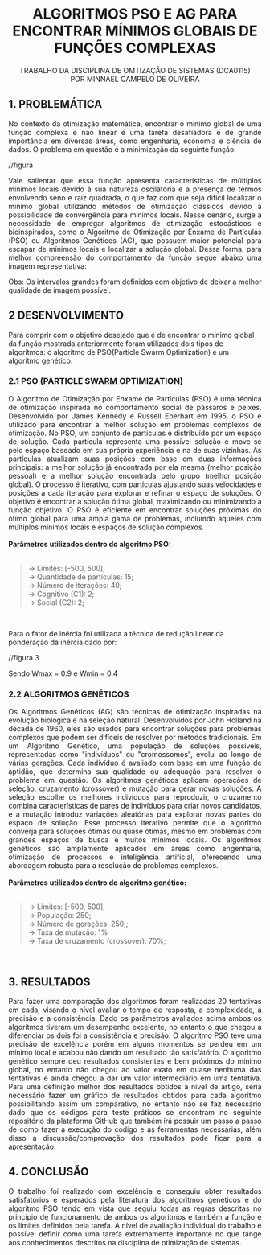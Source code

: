 <div align="center">


# ALGORITMOS PSO E AG PARA ENCONTRAR MÍNIMOS GLOBAIS DE FUNÇÕES COMPLEXAS

TRABALHO DA DISCIPLINA DE OMTIZAÇÃO DE SISTEMAS (DCA0115)</br>
POR MINNAEL CAMPELO DE OLIVEIRA 

</div>



## 1. PROBLEMÁTICA
<div style="text-align: justify;">
No contexto da otimização matemática, encontrar o mínimo global de uma função complexa e não linear é uma tarefa desafiadora e de grande importância em diversas áreas, como engenharia, economia e ciência de dados. O problema em questão é a minimização da seguinte função: 


//figura


Vale salientar que essa função apresenta características de múltiplos mínimos locais devido à sua natureza oscilatória e a presença de termos envolvendo seno e raiz quadrada, o que faz com que seja difícil localizar o mínimo global utilizando métodos de otimização clássicos devido à possibilidade de convergência para mínimos locais. Nesse cenário, surge a necessidade de empregar algoritmos de otimização estocásticos e bioinspirados, como o Algoritmo de Otimização por Enxame de Partículas (PSO) ou Algoritmos Genéticos (AG), que possuem maior potencial para escapar de mínimos locais e localizar a solução global. Dessa forma, para melhor compreensão do comportamento da função segue abaixo uma imagem representativa:


Obs: Os intervalos grandes foram definidos com objetivo de deixar a melhor qualidade de imagem possível.
</div>



## 2 DESENVOLVIMENTO
Para comprir com o objetivo desejado que é de encontrar o mínimo global da função mostrada anteriormente foram utilizados dois tipos de algoritmos: o algoritmo de PSO(Particle Swarm Optimization) e um algoritmo genético. 

### 2.1 PSO (PARTICLE SWARM OPTIMIZATION)
<div style="text-align: justify;">
O Algoritmo de Otimização por Enxame de Partículas (PSO) é uma técnica de otimização inspirada no comportamento social de pássaros e peixes. Desenvolvido por James Kennedy e Russell Eberhart em 1995, o PSO é utilizado para encontrar a melhor solução em problemas complexos de otimização. No PSO, um conjunto de partículas é distribuído por um espaço de solução. Cada partícula representa uma possível solução e move-se pelo espaço baseado em sua própria experiência e na de suas vizinhas. As partículas atualizam suas posições com base em duas informações principais: a melhor solução já encontrada por ela mesma (melhor posição pessoal) e a melhor solução encontrada pelo grupo (melhor posição global). O processo é iterativo, com partículas ajustando suas velocidades e posições a cada iteração para explorar e refinar o espaço de soluções. O objetivo é encontrar a solução ótima global, maximizando ou minimizando a função objetivo. O PSO é eficiente em encontrar soluções próximas do ótimo global para uma ampla gama de problemas, incluindo aqueles com múltiplos mínimos locais e espaços de solução complexos.
</div></br>
<strong>Parâmetros utilizados dentro do algoritmo PSO:</strong> </br></br><blockquote>
-> Limites: [-500, 500];</br>
-> Quantidade de partículas: 15; </br>
-> Número de iterações: 40; </br>
-> Cognitivo (C1): 2; </br>
-> Social (C2): 2; </br>
</blockquote></br>


Para o fator de inércia foi utilizada a técnica de redução linear da ponderação da inércia dado por:

//figura 3

Sendo Wmax = 0.9 e  Wmin = 0.4 


### 2.2 ALGORITMOS GENÉTICOS
<div style="text-align: justify;">
Os Algoritmos Genéticos (AG) são técnicas de otimização inspiradas na evolução biológica e na seleção natural. Desenvolvidos por John Holland na década de 1960, eles são usados para encontrar soluções para problemas complexos que podem ser difíceis de resolver por métodos tradicionais. Em um Algoritmo Genético, uma população de soluções possíveis, representadas como "indivíduos" ou "cromossomos", evolui ao longo de várias gerações. Cada indivíduo é avaliado com base em uma função de aptidão, que determina sua qualidade ou adequação para resolver o problema em questão.
Os algoritmos genéticos aplicam operações de seleção, cruzamento (crossover) e mutação para gerar novas soluções. A seleção escolhe os melhores indivíduos para reproduzir, o cruzamento combina características de pares de indivíduos para criar novos candidatos, e a mutação introduz variações aleatórias para explorar novas partes do espaço de solução. Esse processo iterativo permite que o algoritmo converja para soluções ótimas ou quase ótimas, mesmo em problemas com grandes espaços de busca e muitos mínimos locais. Os algoritmos genéticos são amplamente aplicados em áreas como engenharia, otimização de processos e inteligência artificial, oferecendo uma abordagem robusta para a resolução de problemas complexos.
</div></br>
<Strong>Parâmetros utilizados dentro do algoritmo genético:</Strong></br></br>
<blockquote>
-> Limites: [-500, 500];</br>
-> População: 250; </br>
-> Número de gerações: 250;; </br>
-> Taxa de mutação: 1% </br>
-> Taxa de cruzamento (crossover): 70%; </br>
</blockquote></br>

## 3. RESULTADOS
<div style="text-align: justify;">
Para fazer uma comparação dos algoritmos foram realizadas 20 tentativas em cada, visando o nível avaliar o tempo de resposta, a complexidade, a precisão e a consistência. Dado os parâmetros avaliados acima ambos os algoritmos tiveram um desempenho excelente, no entanto o que chegou a diferenciar os dois foi a consistência e precisão. O algoritmo PSO teve uma precisão de excelência porém em alguns momentos se perdeu em um mínimo local e acabou não dando um resultado tão satisfatório. O algoritmo genético sempre deu resultados consistentes e bem próximos do mínimo global, no entanto não chegou ao valor exato em quase nenhuma das tentativas e ainda chegou a dar um valor intermediário em uma tentativa.
Para uma definição melhor dos resultados obtidos a nível de artigo, seria necessário fazer um gráfico de resultados obtidos para cada algoritmo possibilitando assim um comparativo, no entanto não se faz necessário dado que os códigos para teste práticos se encontram no seguinte repositório da plataforma GitHub que também irá possuir um passo a passo de como fazer a execução do código e as ferramentas necessárias, além disso a discussão/comprovação dos resultados pode ficar para a apresentação.
</div>


## 4. CONCLUSÃO
<div style="text-align: justify;">
O trabalho foi realizado com excelência e conseguiu obter resultados satisfatórios e esperados pela literatura dos algoritmos genéticos e do algoritmo PSO tendo em vista que seguiu todas as regras descritas no princípio de funcionamento de ambos os algoritmos e também a função e os limites definidos pela tarefa. A nível de avaliação individual do trabalho é possível definir como uma tarefa extremamente importante no que tange aos conhecimentos descritos na disciplina de otimização de sistemas.
